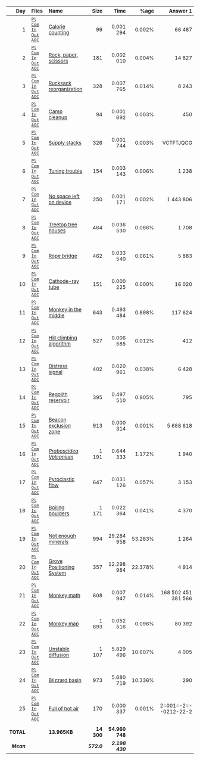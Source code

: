 | <sub>Day</sub> | <sub>Files</sub> | <sub>Name</sub> | <sub>Size</sub> | <sub>Time</sub> | <sub>%age</sub> | <sub>Answer 1</sub> | <sub>Answer 2</sub> |
| --: | :-- | :-- | --: | --: | --: | --: | --: |
| <sub>1</sub> | <sub>[`Pl`](pl/01.pl) [`Com`](nc/01.pl) [`In`](data/01.txt) [`Out`](out/01.txt) [`AOC`](https://adventofcode.com/2022/day/1)</sub> | <sub>[Calorie counting](01.md)</sub> | <sub>99</sub> | <sub>0.001 294</sub> | <sub>0.002%</sub> | <sub>66 487</sub> | <sub>197 301</sub> |
| <sub>2</sub> | <sub>[`Pl`](pl/02.pl) [`Com`](nc/02.pl) [`In`](data/02.txt) [`Out`](out/02.txt) [`AOC`](https://adventofcode.com/2022/day/2)</sub> | <sub>[Rock, paper, scissors](02.md)</sub> | <sub>181</sub> | <sub>0.002 010</sub> | <sub>0.004%</sub> | <sub>14 827</sub> | <sub>13 889</sub> |
| <sub>3</sub> | <sub>[`Pl`](pl/03.pl) [`Com`](nc/03.pl) [`In`](data/03.txt) [`Out`](out/03.txt) [`AOC`](https://adventofcode.com/2022/day/3)</sub> | <sub>[Rucksack reorganization](03.md)</sub> | <sub>328</sub> | <sub>0.007 765</sub> | <sub>0.014%</sub> | <sub>8 243</sub> | <sub>2 631</sub> |
| <sub>4</sub> | <sub>[`Pl`](pl/04.pl) [`Com`](nc/04.pl) [`In`](data/04.txt) [`Out`](out/04.txt) [`AOC`](https://adventofcode.com/2022/day/4)</sub> | <sub>[Camp cleanup](04.md)</sub> | <sub>94</sub> | <sub>0.001 692</sub> | <sub>0.003%</sub> | <sub>450</sub> | <sub>837</sub> |
| <sub>5</sub> | <sub>[`Pl`](pl/05.pl) [`Com`](nc/05.pl) [`In`](data/05.txt) [`Out`](out/05.txt) [`AOC`](https://adventofcode.com/2022/day/5)</sub> | <sub>[Supply stacks](05.md)</sub> | <sub>326</sub> | <sub>0.001 744</sub> | <sub>0.003%</sub> | <sub>VCTFTJQCG</sub> | <sub>GCFGLDNJZ</sub> |
| <sub>6</sub> | <sub>[`Pl`](pl/06.pl) [`Com`](nc/06.pl) [`In`](data/06.txt) [`Out`](out/06.txt) [`AOC`](https://adventofcode.com/2022/day/6)</sub> | <sub>[Tuning trouble](06.md)</sub> | <sub>154</sub> | <sub>0.003 143</sub> | <sub>0.006%</sub> | <sub>1 238</sub> | <sub>3 037</sub> |
| <sub>7</sub> | <sub>[`Pl`](pl/07.pl) [`Com`](nc/07.pl) [`In`](data/07.txt) [`Out`](out/07.txt) [`AOC`](https://adventofcode.com/2022/day/7)</sub> | <sub>[No space left on device](07.md)</sub> | <sub>250</sub> | <sub>0.001 171</sub> | <sub>0.002%</sub> | <sub>1 443 806</sub> | <sub>942 298</sub> |
| <sub>8</sub> | <sub>[`Pl`](pl/08.pl) [`Com`](nc/08.pl) [`In`](data/08.txt) [`Out`](out/08.txt) [`AOC`](https://adventofcode.com/2022/day/8)</sub> | <sub>[Treetop tree houses](08.md)</sub> | <sub>464</sub> | <sub>0.036 530</sub> | <sub>0.066%</sub> | <sub>1 708</sub> | <sub>504 000</sub> |
| <sub>9</sub> | <sub>[`Pl`](pl/09.pl) [`Com`](nc/09.pl) [`In`](data/09.txt) [`Out`](out/09.txt) [`AOC`](https://adventofcode.com/2022/day/9)</sub> | <sub>[Rope bridge](09.md)</sub> | <sub>462</sub> | <sub>0.033 540</sub> | <sub>0.061%</sub> | <sub>5 883</sub> | <sub>2 367</sub> |
| <sub>10</sub> | <sub>[`Pl`](pl/10.pl) [`Com`](nc/10.pl) [`In`](data/10.txt) [`Out`](out/10.txt) [`AOC`](https://adventofcode.com/2022/day/10)</sub> | <sub>[Cathode-ray tube](10.md)</sub> | <sub>151</sub> | <sub>0.000 225</sub> | <sub>0.000%</sub> | <sub>16 020</sub> | <sub>ECZUZALR</sub> |
| <sub>11</sub> | <sub>[`Pl`](pl/11.pl) [`Com`](nc/11.pl) [`In`](data/11.txt) [`Out`](out/11.txt) [`AOC`](https://adventofcode.com/2022/day/11)</sub> | <sub>[Monkey in the middle](11.md)</sub> | <sub>643</sub> | <sub>0.493 484</sub> | <sub>0.898%</sub> | <sub>117 624</sub> | <sub>16 792 940 265</sub> |
| <sub>12</sub> | <sub>[`Pl`](pl/12.pl) [`Com`](nc/12.pl) [`In`](data/12.txt) [`Out`](out/12.txt) [`AOC`](https://adventofcode.com/2022/day/12)</sub> | <sub>[Hill climbing algorithm](12.md)</sub> | <sub>527</sub> | <sub>0.006 585</sub> | <sub>0.012%</sub> | <sub>412</sub> | <sub>402</sub> |
| <sub>13</sub> | <sub>[`Pl`](pl/13.pl) [`Com`](nc/13.pl) [`In`](data/13.txt) [`Out`](out/13.txt) [`AOC`](https://adventofcode.com/2022/day/13)</sub> | <sub>[Distress signal](13.md)</sub> | <sub>402</sub> | <sub>0.020 961</sub> | <sub>0.038%</sub> | <sub>6 428</sub> | <sub>22 464</sub> |
| <sub>14</sub> | <sub>[`Pl`](pl/14.pl) [`Com`](nc/14.pl) [`In`](data/14.txt) [`Out`](out/14.txt) [`AOC`](https://adventofcode.com/2022/day/14)</sub> | <sub>[Regolith reservoir](14.md)</sub> | <sub>395</sub> | <sub>0.497 510</sub> | <sub>0.905%</sub> | <sub>795</sub> | <sub>30 214</sub> |
| <sub>15</sub> | <sub>[`Pl`](pl/15.pl) [`Com`](nc/15.pl) [`In`](data/15.txt) [`Out`](out/15.txt) [`AOC`](https://adventofcode.com/2022/day/15)</sub> | <sub>[Beacon exclusion zone](15.md)</sub> | <sub>913</sub> | <sub>0.000 314</sub> | <sub>0.001%</sub> | <sub>5 688 618</sub> | <sub>12 625 383 204 261</sub> |
| <sub>16</sub> | <sub>[`Pl`](pl/16.pl) [`Com`](nc/16.pl) [`In`](data/16.txt) [`Out`](out/16.txt) [`AOC`](https://adventofcode.com/2022/day/16)</sub> | <sub>[*Proboscidea Volcanium*](16.md)</sub> | <sub>1 191</sub> | <sub>0.644 333</sub> | <sub>1.172%</sub> | <sub>1 940</sub> | <sub>2 469</sub> |
| <sub>17</sub> | <sub>[`Pl`](pl/17.pl) [`Com`](nc/17.pl) [`In`](data/17.txt) [`Out`](out/17.txt) [`AOC`](https://adventofcode.com/2022/day/17)</sub> | <sub>[Pyroclastic flow](17.md)</sub> | <sub>647</sub> | <sub>0.031 126</sub> | <sub>0.057%</sub> | <sub>3 153</sub> | <sub>1 553 665 689 155</sub> |
| <sub>18</sub> | <sub>[`Pl`](pl/18.pl) [`Com`](nc/18.pl) [`In`](data/18.txt) [`Out`](out/18.txt) [`AOC`](https://adventofcode.com/2022/day/18)</sub> | <sub>[Boiling boulders](18.md)</sub> | <sub>1 171</sub> | <sub>0.022 364</sub> | <sub>0.041%</sub> | <sub>4 370</sub> | <sub>2 458</sub> |
| <sub>19</sub> | <sub>[`Pl`](pl/19.pl) [`Com`](nc/19.pl) [`In`](data/19.txt) [`Out`](out/19.txt) [`AOC`](https://adventofcode.com/2022/day/19)</sub> | <sub>[Not enough minerals](19.md)</sub> | <sub>994</sub> | <sub>29.284 958</sub> | <sub>53.283%</sub> | <sub>1 264</sub> | <sub>13 475</sub> |
| <sub>20</sub> | <sub>[`Pl`](pl/20.pl) [`Com`](nc/20.pl) [`In`](data/20.txt) [`Out`](out/20.txt) [`AOC`](https://adventofcode.com/2022/day/20)</sub> | <sub>[Grove Positioning System](20.md)</sub> | <sub>357</sub> | <sub>12.298 984</sub> | <sub>22.378%</sub> | <sub>4 914</sub> | <sub>7 973 051 839 072</sub> |
| <sub>21</sub> | <sub>[`Pl`](pl/21.pl) [`Com`](nc/21.pl) [`In`](data/21.txt) [`Out`](out/21.txt) [`AOC`](https://adventofcode.com/2022/day/21)</sub> | <sub>[Monkey math](21.md)</sub> | <sub>608</sub> | <sub>0.007 947</sub> | <sub>0.014%</sub> | <sub>168 502 451 381 566</sub> | <sub>3 343 167 719 435</sub> |
| <sub>22</sub> | <sub>[`Pl`](pl/22.pl) [`Com`](nc/22.pl) [`In`](data/22.txt) [`Out`](out/22.txt) [`AOC`](https://adventofcode.com/2022/day/22)</sub> | <sub>[Monkey map](22.md)</sub> | <sub>1 693</sub> | <sub>0.052 516</sub> | <sub>0.096%</sub> | <sub>80 392</sub> | <sub>19 534</sub> |
| <sub>23</sub> | <sub>[`Pl`](pl/23.pl) [`Com`](nc/23.pl) [`In`](data/23.txt) [`Out`](out/23.txt) [`AOC`](https://adventofcode.com/2022/day/23)</sub> | <sub>[Unstable diffusion](23.md)</sub> | <sub>1 107</sub> | <sub>5.829 496</sub> | <sub>10.607%</sub> | <sub>4 005</sub> | <sub>1 008</sub> |
| <sub>24</sub> | <sub>[`Pl`](pl/24.pl) [`Com`](nc/24.pl) [`In`](data/24.txt) [`Out`](out/24.txt) [`AOC`](https://adventofcode.com/2022/day/24)</sub> | <sub>[Blizzard basin](24.md)</sub> | <sub>973</sub> | <sub>5.680 719</sub> | <sub>10.336%</sub> | <sub>290</sub> | <sub>842</sub> |
| <sub>25</sub> | <sub>[`Pl`](pl/25.pl) [`Com`](nc/25.pl) [`In`](data/25.txt) [`Out`](out/25.txt) [`AOC`](https://adventofcode.com/2022/day/25)</sub> | <sub>[Full of hot air](25.md)</sub> | <sub>170</sub> | <sub>0.000 337</sub> | <sub>0.001%</sub> | <sub>2=001=-2=--0212-22-2</sub> | - |
| | | | | | | | |
| <sub>**TOTAL**</sub> | | <sub>**13.965KB**</sub> | <sub>**14 300**</sub> | <sub>**54.960 748**</sub> | | | |
| <sub>***Mean***</sub> | | | <sub>***572.0***</sub> | <sub>***2.198 430***</sub> | | | |
